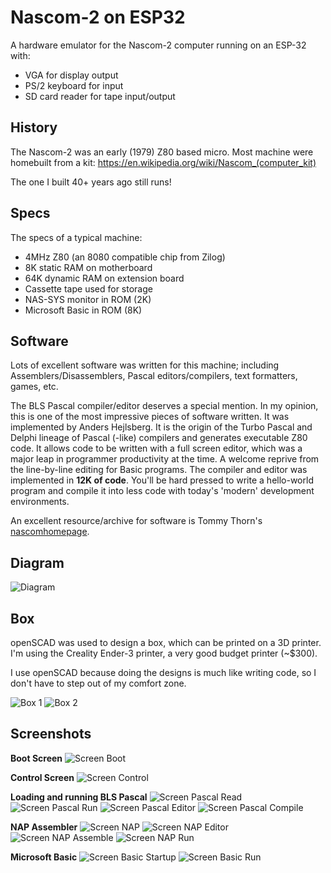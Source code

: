 # Nascom-2 on ESP32

A hardware emulator for the Nascom-2 computer running on an ESP-32 with:
* VGA for display output
* PS/2 keyboard for input
* SD card reader for tape input/output

## History
The Nascom-2 was an early (1979) Z80 based micro.  Most machine were homebuilt from a kit: https://en.wikipedia.org/wiki/Nascom_(computer_kit)

The one I built 40+ years ago still runs!

## Specs
The specs of a typical machine:
* 4MHz Z80 (an 8080 compatible chip from Zilog)
* 8K static RAM on motherboard
* 64K dynamic RAM on extension board
* Cassette tape used for storage
* NAS-SYS monitor in ROM (2K) 
* Microsoft Basic in ROM (8K)

## Software
Lots of excellent software was written for this machine; including Assemblers/Disassemblers, Pascal editors/compilers, text formatters, games, etc.

The BLS Pascal compiler/editor deserves a special mention.  In my opinion, this is one of the most impressive pieces of software written. It was implemented by Anders Hejlsberg.  It is the origin of the Turbo Pascal and Delphi lineage of Pascal (-like) compilers and generates executable Z80 code. It allows code to be written with a full screen editor, which was a major leap in programmer productivity at the time. A welcome reprive from the line-by-line editing for Basic programs. The compiler and editor was implemented in **12K of code**. You'll be hard pressed to write a hello-world program and compile it into less code with today's 'modern' development environments.

An excellent resource/archive for software is Tommy Thorn's [nascomhomepage](http://www.nascomhomepage.com).

## Diagram
![Diagram](images/diagram.jpg)

## Box
openSCAD was used to design a box, which can be printed on a 3D printer. I'm using the Creality Ender-3 printer, a very good budget printer (~$300).

I use openSCAD because doing the designs is much like writing code, so I don't have to step out of my comfort zone.

![Box 1](images/box-1.jpg)
![Box 2](images/box-2.jpg)

## Screenshots
**Boot Screen**
![Screen Boot](images/screen-boot.jpg)

**Control Screen**
![Screen Control](images/screen-control.jpg)

**Loading and running BLS Pascal**
![Screen Pascal Read](images/screen-pascal-read.jpg)
![Screen Pascal Run](images/screen-pascal-run.jpg)
![Screen Pascal Editor](images/screen-pascal-editor.jpg)
![Screen Pascal Compile](images/screen-pascal-compile-and-run.jpg)

**NAP Assembler**
![Screen NAP](images/screen-nap-start.jpg)
![Screen NAP Editor](images/screen-nap-editor.jpg)
![Screen NAP Assemble](images/screen-nap-assemble.jpg)
![Screen NAP Run](images/screen-nap-run.jpg)

**Microsoft Basic**
![Screen Basic Startup](images/screen-basic.jpg)
![Screen Basic Run](images/screen-basic-run.jpg)